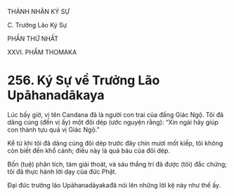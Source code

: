 THÁNH NHÂN KÝ SỰ

C. Trưởng Lão Ký Sự

PHẦN THỨ NHẤT

XXVI. PHẨM THOMAKA

# 256. Ký Sự về Trưởng Lão Upāhanadākaya

Lúc bấy giờ, vị tên Candana đã là người con trai của đấng Giác Ngộ. Tôi đã dâng cúng (đến vị ấy) một đôi dép (ước nguyện rằng): “Xin ngài hãy giúp con thành tựu quả vị Giác Ngộ.”

Kể từ khi tôi đã dâng cúng đôi dép trước đây chín mươi mốt kiếp, tôi không còn biết đến khổ cảnh; điều này là quả báu của đôi dép.

Bốn (tuệ) phân tích, tám giải thoát, và sáu thắng trí đã được (tôi) đắc chứng; tôi đã thực hành lời dạy của đức Phật.

Đại đức trưởng lão Upāhanadāyakađã nói lên những lời kệ này như thế ấy.
